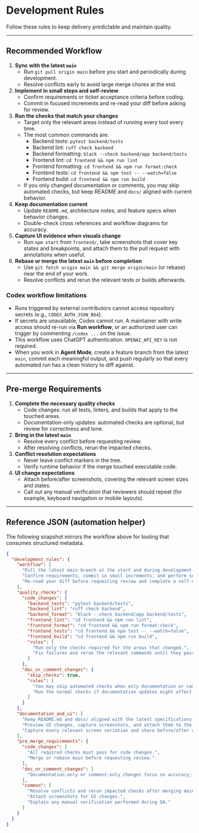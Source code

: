 # Development Rules

Follow these rules to keep delivery predictable and maintain quality.

---

## Recommended Workflow
1. **Sync with the latest `main`**
   - Run `git pull origin main` before you start and periodically during development.
   - Resolve conflicts early to avoid large merge chores at the end.
2. **Implement in small steps and self-review**
   - Confirm requirements or ticket acceptance criteria before coding.
   - Commit in focused increments and re-read your diff before asking for review.
3. **Run the checks that match your changes**
   - Target only the relevant areas instead of running every tool every time.
   - The most common commands are:
     - Backend tests: `pytest backend/tests`
     - Backend lint: `ruff check backend`
     - Backend formatting: `black --check backend/app backend/tests`
     - Frontend lint: `cd frontend && npm run lint`
     - Frontend formatting: `cd frontend && npm run format:check`
     - Frontend tests: `cd frontend && npm test -- --watch=false`
     - Frontend build: `cd frontend && npm run build`
   - If you only changed documentation or comments, you may skip automated checks, but keep README and `docs/` aligned with current behavior.
4. **Keep documentation current**
   - Update `README.md`, architecture notes, and feature specs when behavior changes.
   - Double-check cross references and workflow diagrams for accuracy.
5. **Capture UI evidence when visuals change**
   - Run `npm start` from `frontend/`, take screenshots that cover key states and breakpoints, and attach them to the pull request with annotations when useful.
6. **Rebase or merge the latest `main` before completion**
   - Use `git fetch origin main && git merge origin/main` (or rebase) near the end of your work.
   - Resolve conflicts and rerun the relevant tests or builds afterwards.

### Codex workflow limitations
- Runs triggered by external contributors cannot access repository secrets (e.g., `CODEX_AUTH_JSON_B64`).
- If secrets are unavailable, Codex cannot run. A maintainer with write access should re-run via **Run workflow**, or an authorized user can trigger by commenting `/codex ...` on the issue.
- This workflow uses ChatGPT authentication. `OPENAI_API_KEY` is not required.
- When you work in **Agent Mode**, create a feature branch from the latest `main`, commit each meaningful output, and push regularly so that every automated run has a clean history to diff against.

---

## Pre-merge Requirements
1. **Complete the necessary quality checks**
   - Code changes: run all tests, linters, and builds that apply to the touched areas.
   - Documentation-only updates: automated checks are optional, but review for correctness and tone.
2. **Bring in the latest `main`**
   - Resolve every conflict before requesting review.
   - After resolving conflicts, rerun the impacted checks.
3. **Conflict resolution expectations**
   - Never leave conflict markers in the tree.
   - Verify runtime behavior if the merge touched executable code.
4. **UI change expectations**
   - Attach before/after screenshots, covering the relevant screen sizes and states.
   - Call out any manual verification that reviewers should repeat (for example, keyboard navigation or mobile layouts).

---

## Reference JSON (automation helper)
The following snapshot mirrors the workflow above for tooling that consumes structured metadata.

```json
{
  "development_rules": {
    "workflow": [
      "Pull the latest main branch at the start and during development to resolve differences early.",
      "Confirm requirements, commit in small increments, and perform self-review.",
      "Re-read your diff before requesting review and complete a self-check."
    ],
    "quality_checks": {
      "code_changes": {
        "backend_tests": "pytest backend/tests",
        "backend_lint": "ruff check backend",
        "backend_format": "black --check backend/app backend/tests",
        "frontend_lint": "cd frontend && npm run lint",
        "frontend_format": "cd frontend && npm run format:check",
        "frontend_tests": "cd frontend && npm test -- --watch=false",
        "frontend_build": "cd frontend && npm run build",
        "rules": [
          "Run only the checks required for the areas that changed.",
          "Fix failures and rerun the relevant commands until they pass."
        ]
      },
      "doc_or_comment_changes": {
        "skip_checks": true,
        "rules": [
          "You may skip automated checks when only documentation or comments change.",
          "Run the normal checks if documentation updates might affect code behavior."
        ]
      }
    },
    "documentation_and_ui": [
      "Keep README.md and docs/ aligned with the latest specifications.",
      "Preview UI changes, capture screenshots, and attach them to the merge request.",
      "Capture every relevant screen variation and share before/after comparisons when helpful."
    ],
    "pre_merge_requirements": {
      "code_changes": [
        "All required checks must pass for code changes.",
        "Merge or rebase main before requesting review."
      ],
      "doc_or_comment_changes": [
        "Documentation-only or comment-only changes focus on accuracy; automated checks are optional."
      ],
      "common": [
        "Resolve conflicts and rerun impacted checks after merging main.",
        "Attach screenshots for UI changes.",
        "Explain any manual verification performed during QA."
      ]
    }
  }
}
```
